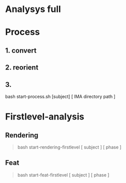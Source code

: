 # Analysys full


# Process
## 1. convert
## 2. reorient
## 3. 
bash start-process.sh [subject] [ IMA directory path ]

# Firstlevel-analysis
## Rendering
> bash start-rendering-firstlevel [ subject ] [ phase ] 
## Feat
> bash start-feat-firstlevel [ subject ] [ phase ]

